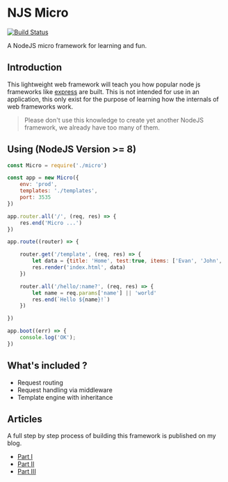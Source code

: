 NJS Micro
======

[![Build Status](https://travis-ci.org/evanxg852000/njs-micro.svg)](https://travis-ci.org/evanxg852000/njs-micro)

A NodeJS micro framework for learning and fun.

Introduction
------------

This lightweight web framework will teach you how popular node js frameworks like [express](http://expressjs.com/) are
built. This is not intended for use in an application, this only exist for the purpose of learning how the internals of web frameworks work.

> Please don't use this knowledge to create yet another NodeJS framework, we already have too many of them.

Using (NodeJS Version >= 8)
--------

``` js
const Micro = require('./micro')

const app = new Micro({
    env: 'prod',
    templates: './templates',
    port: 3535
})

app.router.all('/', (req, res) => {
    res.end('Micro ...')
})

app.route((router) => {

    router.get('/template', (req, res) => {
        let data = {title: 'Home', test:true, items: ['Evan', 'John', 'Jane']}
        res.render('index.html', data)
    })

    router.all('/hello/:name?', (req, res) => {
        let name = req.params['name'] || 'world'
        res.end(`Hello ${name}!`)
    })

})

app.boot((err) => {
    console.log('OK');
}) 
```

What's included ?
-----------------

- Request routing
- Request handling via middleware
- Template engine with inheritance

Articles
-----------------

A full step by step process of building this framework is published on my blog.

- [Part I](https://evanxg852000.github.io/tutorial/2019/01/05/lets-build-a-nodejs-micro-framework-part-i.html) 
- [Part II](https://evanxg852000.github.io/tutorial/2019/01/12/lets-build-a-nodejs-micro-framework-part-ii.html)
- [Part III](https://evanxg852000.github.io/tutorial/2019/04/02/lets-build-a-nodejs-micro-framework-part-iii.html)
